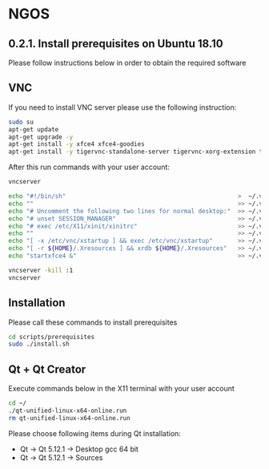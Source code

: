 NGOS
====

0.2.1. Install prerequisites on Ubuntu 18.10
--------------------------------------------

Please follow instructions below in order to obtain the required software

VNC
---

If you need to install VNC server please use the following instruction:

```sh
sudo su
apt-get update
apt-get upgrade -y
apt-get install -y xfce4 xfce4-goodies
apt-get install -y tigervnc-standalone-server tigervnc-xorg-extension tigervnc-viewer
```

After this run commands with your user account:

```sh
vncserver

echo "#!/bin/sh"                                                >  ~/.vnc/xstartup
echo ""                                                         >> ~/.vnc/xstartup
echo "# Uncomment the following two lines for normal desktop:"  >> ~/.vnc/xstartup
echo "# unset SESSION_MANAGER"                                  >> ~/.vnc/xstartup
echo "# exec /etc/X11/xinit/xinitrc"                            >> ~/.vnc/xstartup
echo ""                                                         >> ~/.vnc/xstartup
echo "[ -x /etc/vnc/xstartup ] && exec /etc/vnc/xstartup"       >> ~/.vnc/xstartup
echo "[ -r ${HOME}/.Xresources ] && xrdb ${HOME}/.Xresources"   >> ~/.vnc/xstartup
echo "startxfce4 &"                                             >> ~/.vnc/xstartup

vncserver -kill :1
vncserver
```

Installation
------------

Please call these commands to install prerequisites

```sh
cd scripts/prerequisites
sudo ./install.sh
```

Qt + Qt Creator
---------------

Execute commands below in the X11 terminal with your user account

```sh
cd ~/
./qt-unified-linux-x64-online.run
rm qt-unified-linux-x64-online.run
```

Please choose following items during Qt installation:
* Qt -> Qt 5.12.1 -> Desktop gcc 64 bit
* Qt -> Qt 5.12.1 -> Sources

